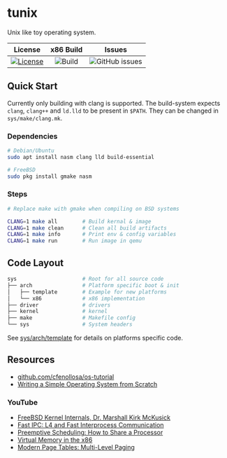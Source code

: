 # tunix

Unix like toy operating system.

|                                                              License                                                               |                              x86 Build                              |                                 Issues                                  |
| :--------------------------------------------------------------------------------------------------------------------------------: | :-----------------------------------------------------------------: | :---------------------------------------------------------------------: |
| [![License](https://img.shields.io/badge/License-BSD%202--Clause-orange.svg)](https://github.com/neoBSD/tunix/blob/master/LICENSE) | ![Build](https://github.com/NeoBSD/tunix/workflows/Build/badge.svg) | ![GitHub issues](https://img.shields.io/github/issues/neoBSD/tunix.svg) |

## Quick Start

Currently only building with clang is supported. The build-system expects `clang`, `clang++` and `ld.lld` to be present in `$PATH`. They can be changed in `sys/make/clang.mk`.

### Dependencies

```sh
# Debian/Ubuntu
sudo apt install nasm clang lld build-essential

# FreeBSD
sudo pkg install gmake nasm
```

### Steps

```sh
# Replace make with gmake when compiling on BSD systems

CLANG=1 make all        # Build kernal & image
CLANG=1 make clean      # Clean all build artifacts
CLANG=1 make info       # Print env & config variables
CLANG=1 make run        # Run image in qemu
```

## Code Layout

```sh
sys                     # Root for all source code
├── arch                # Platform specific boot & init
│   ├── template        # Example for new platforms
│   └── x86             # x86 implementation
├── driver              # drivers
├── kernel              # kernel
├── make                # Makefile config
└── sys                 # System headers
```

See [sys/arch/template](sys/arch/template) for details on platforms specific code.

## Resources

- [github.com/cfenollosa/os-tutorial](https://github.com/cfenollosa/os-tutorial)
- [Writing a Simple Operating System from Scratch](https://www.cs.bham.ac.uk/~exr/lectures/opsys/10_11/lectures/os-dev.pdf)

### YouTube

- [FreeBSD Kernel Internals, Dr. Marshall Kirk McKusick](https://www.youtube.com/watch?v=nwbqBdghh6E)
- [Fast IPC: L4 and Fast Interprocess Communication](https://www.youtube.com/watch?v=mRr1lCJse_I)
- [Preemptive Scheduling: How to Share a Processor](https://www.youtube.com/watch?v=1hDCouuvers)
- [Virtual Memory in the x86](https://www.youtube.com/watch?v=jkGZDb3100Q)
- [Modern Page Tables: Multi-Level Paging](https://www.youtube.com/watch?v=pCgw4Pe-5jo)
